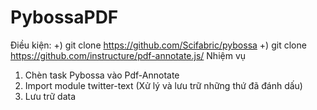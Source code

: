 # PybossaPDF
Điều kiện:
+) git clone https://github.com/Scifabric/pybossa
+) git clone https://github.com/instructure/pdf-annotate.js/
Nhiệm vụ
1. Chèn task Pybossa vào Pdf-Annotate
2. Import module twitter-text (Xử lý và lưu trữ những thứ đã đánh dấu)
3. Lưu trữ data

